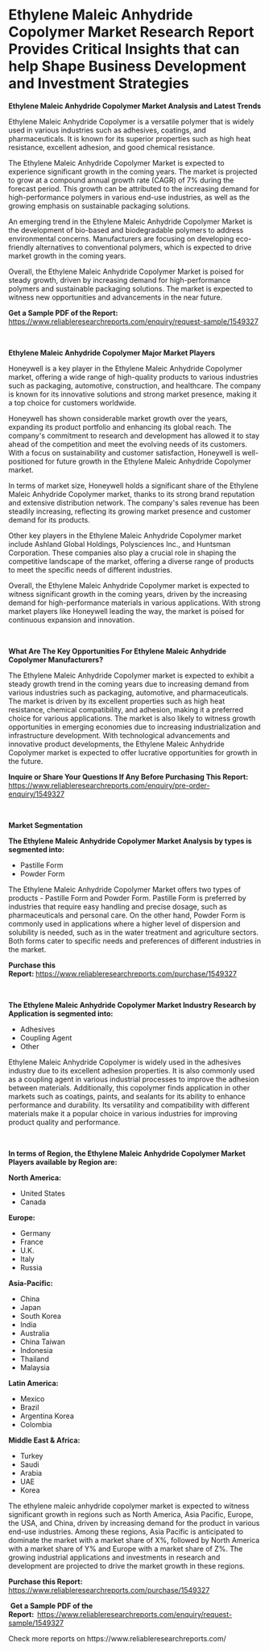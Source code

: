 <p><h1>Ethylene Maleic Anhydride Copolymer Market Research Report Provides Critical Insights that can help Shape Business Development and Investment Strategies</h1></p><p><strong>Ethylene Maleic Anhydride Copolymer Market Analysis and Latest Trends</strong></p>
<p><p>Ethylene Maleic Anhydride Copolymer is a versatile polymer that is widely used in various industries such as adhesives, coatings, and pharmaceuticals. It is known for its superior properties such as high heat resistance, excellent adhesion, and good chemical resistance.</p><p>The Ethylene Maleic Anhydride Copolymer Market is expected to experience significant growth in the coming years. The market is projected to grow at a compound annual growth rate (CAGR) of 7% during the forecast period. This growth can be attributed to the increasing demand for high-performance polymers in various end-use industries, as well as the growing emphasis on sustainable packaging solutions.</p><p>An emerging trend in the Ethylene Maleic Anhydride Copolymer Market is the development of bio-based and biodegradable polymers to address environmental concerns. Manufacturers are focusing on developing eco-friendly alternatives to conventional polymers, which is expected to drive market growth in the coming years.</p><p>Overall, the Ethylene Maleic Anhydride Copolymer Market is poised for steady growth, driven by increasing demand for high-performance polymers and sustainable packaging solutions. The market is expected to witness new opportunities and advancements in the near future.</p></p>
<p><strong>Get a Sample PDF of the Report:&nbsp;</strong> <a href="https://www.reliableresearchreports.com/enquiry/request-sample/1549327">https://www.reliableresearchreports.com/enquiry/request-sample/1549327</a></p>
<p>&nbsp;</p>
<p><strong>Ethylene Maleic Anhydride Copolymer Major Market Players</strong></p>
<p><p>Honeywell is a key player in the Ethylene Maleic Anhydride Copolymer market, offering a wide range of high-quality products to various industries such as packaging, automotive, construction, and healthcare. The company is known for its innovative solutions and strong market presence, making it a top choice for customers worldwide.</p><p>Honeywell has shown considerable market growth over the years, expanding its product portfolio and enhancing its global reach. The company's commitment to research and development has allowed it to stay ahead of the competition and meet the evolving needs of its customers. With a focus on sustainability and customer satisfaction, Honeywell is well-positioned for future growth in the Ethylene Maleic Anhydride Copolymer market.</p><p>In terms of market size, Honeywell holds a significant share of the Ethylene Maleic Anhydride Copolymer market, thanks to its strong brand reputation and extensive distribution network. The company's sales revenue has been steadily increasing, reflecting its growing market presence and customer demand for its products.</p><p>Other key players in the Ethylene Maleic Anhydride Copolymer market include Ashland Global Holdings, Polysciences Inc., and Huntsman Corporation. These companies also play a crucial role in shaping the competitive landscape of the market, offering a diverse range of products to meet the specific needs of different industries.</p><p>Overall, the Ethylene Maleic Anhydride Copolymer market is expected to witness significant growth in the coming years, driven by the increasing demand for high-performance materials in various applications. With strong market players like Honeywell leading the way, the market is poised for continuous expansion and innovation.</p></p>
<p>&nbsp;</p>
<p><strong>What Are The Key Opportunities For Ethylene Maleic Anhydride Copolymer Manufacturers?</strong></p>
<p><p>The Ethylene Maleic Anhydride Copolymer market is expected to exhibit a steady growth trend in the coming years due to increasing demand from various industries such as packaging, automotive, and pharmaceuticals. The market is driven by its excellent properties such as high heat resistance, chemical compatibility, and adhesion, making it a preferred choice for various applications. The market is also likely to witness growth opportunities in emerging economies due to increasing industrialization and infrastructure development. With technological advancements and innovative product developments, the Ethylene Maleic Anhydride Copolymer market is expected to offer lucrative opportunities for growth in the future.</p></p>
<p><strong>Inquire or Share Your Questions If Any Before Purchasing This Report:</strong> <a href="https://www.reliableresearchreports.com/enquiry/pre-order-enquiry/1549327">https://www.reliableresearchreports.com/enquiry/pre-order-enquiry/1549327</a></p>
<p>&nbsp;</p>
<p><strong>Market Segmentation</strong></p>
<p><strong>The Ethylene Maleic Anhydride Copolymer Market Analysis by types is segmented into:</strong></p>
<p><ul><li>Pastille Form</li><li>Powder Form</li></ul></p>
<p><p>The Ethylene Maleic Anhydride Copolymer Market offers two types of products - Pastille Form and Powder Form. Pastille Form is preferred by industries that require easy handling and precise dosage, such as pharmaceuticals and personal care. On the other hand, Powder Form is commonly used in applications where a higher level of dispersion and solubility is needed, such as in the water treatment and agriculture sectors. Both forms cater to specific needs and preferences of different industries in the market.</p></p>
<p><strong>Purchase this Report:&nbsp;</strong><a href="https://www.reliableresearchreports.com/purchase/1549327">https://www.reliableresearchreports.com/purchase/1549327</a></p>
<p>&nbsp;</p>
<p><strong>The Ethylene Maleic Anhydride Copolymer Market Industry Research by Application is segmented into:</strong></p>
<p><ul><li>Adhesives</li><li>Coupling Agent</li><li>Other</li></ul></p>
<p><p>Ethylene Maleic Anhydride Copolymer is widely used in the adhesives industry due to its excellent adhesion properties. It is also commonly used as a coupling agent in various industrial processes to improve the adhesion between materials. Additionally, this copolymer finds application in other markets such as coatings, paints, and sealants for its ability to enhance performance and durability. Its versatility and compatibility with different materials make it a popular choice in various industries for improving product quality and performance.</p></p>
<p>&nbsp;</p>
<p><strong>In terms of Region, the Ethylene Maleic Anhydride Copolymer Market Players available by Region are:</strong></p>
<p>
    <p> <strong> North America: </strong>
        <ul>
            <li>United States</li>
            <li>Canada</li>
        </ul>
        </p> 
    <p> <strong> Europe: </strong>
        <ul>
            <li>Germany</li>
            <li>France</li>
            <li>U.K.</li>
            <li>Italy</li>
            <li>Russia</li>
        </ul>
        </p> 
    <p> <strong> Asia-Pacific: </strong>
        <ul>
            <li>China</li>
            <li>Japan</li>
            <li>South Korea</li>
            <li>India</li>
            <li>Australia</li>
            <li>China Taiwan</li>
            <li>Indonesia</li>
            <li>Thailand</li>
            <li>Malaysia</li>
        </ul>
        </p> 
    <p> <strong> Latin America: </strong>
        <ul>
            <li>Mexico</li>
            <li>Brazil</li>
            <li>Argentina Korea</li>
            <li>Colombia</li>
        </ul>
        </p> 
    <p> <strong> Middle East & Africa: </strong>
        <ul>
            <li>Turkey</li>
            <li>Saudi</li>
            <li>Arabia</li>
            <li>UAE</li>
            <li>Korea</li>
        </ul>
    </p>
    </p>
<p><p>The ethylene maleic anhydride copolymer market is expected to witness significant growth in regions such as North America, Asia Pacific, Europe, the USA, and China, driven by increasing demand for the product in various end-use industries. Among these regions, Asia Pacific is anticipated to dominate the market with a market share of X%, followed by North America with a market share of Y% and Europe with a market share of Z%. The growing industrial applications and investments in research and development are projected to drive the market growth in these regions.</p></p>
<p><strong>Purchase this Report: </strong><a href="https://www.reliableresearchreports.com/purchase/1549327">https://www.reliableresearchreports.com/purchase/1549327</a></p>
<p>&nbsp;<strong>Get a Sample PDF of the Report:&nbsp;&nbsp;</strong><a href="https://www.reliableresearchreports.com/enquiry/request-sample/1549327">https://www.reliableresearchreports.com/enquiry/request-sample/1549327</a></p>
<p><strong></strong></p>
<p>Check more reports on https://www.reliableresearchreports.com/</p>